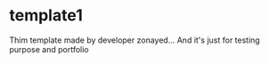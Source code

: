 # template1
Thim template made by developer zonayed... And it's just for testing purpose and portfolio
